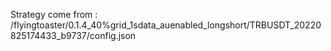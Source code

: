 Strategy come from : /flyingtoaster/0.1.4_40%grid_1sdata_auenabled_longshort/TRBUSDT_20220825174433_b9737/config.json
